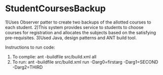 # StudentCoursesBackup

1)Uses Observer patter to create two backups of the allotted courses to each student. 
2)This system provides service to students to choose courses for registration and allocates the subjects based on the satisfying pre-requisites. 
3)Used Java, design patterns and ANT build tool.

Instructions to run code:
1) To complie: ant -buildfile src/build.xml all
2) To run: ant -buildfile src/build.xml run -Darg0=firstarg -Darg1=SECOND -Darg2=THIRD
